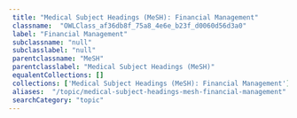 ```yaml
--- 
 title: "Medical Subject Headings (MeSH): Financial Management" 
 classname:  "OWLClass_af36db8f_75a8_4e6e_b23f_d0060d56d3a0" 
 label: "Financial Management" 
 subclassname: "null" 
 subclasslabel: "null" 
 parentclassname: "MeSH" 
 parentclasslabel: "Medical Subject Headings (MeSH)" 
 equalentCollections: [] 
 collections: ['Medical Subject Headings (MeSH): Financial Management']
 aliases:  "/topic/medical-subject-headings-mesh-financial-management"  
 searchCategory: "topic" 
---
```

